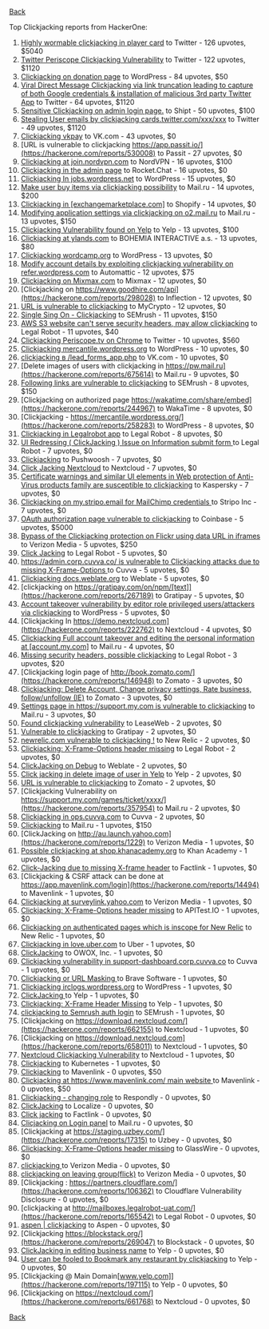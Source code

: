 [Back](../README.md)

Top Clickjacking reports from HackerOne:

1. [Highly wormable clickjacking in player card](https://hackerone.com/reports/85624) to Twitter - 126 upvotes, $5040
2. [Twitter Periscope Clickjacking Vulnerability](https://hackerone.com/reports/591432) to Twitter - 122 upvotes, $1120
3. [Clickjacking on donation page](https://hackerone.com/reports/921709) to WordPress - 84 upvotes, $50
4. [Viral Direct Message Clickjacking via link truncation leading to capture of both Google credentials & installation of malicious 3rd party Twitter App](https://hackerone.com/reports/643274) to Twitter - 64 upvotes, $1120
5. [Sensitive Clickjacking on admin login page.](https://hackerone.com/reports/389145) to Shipt - 50 upvotes, $100
6. [Stealing User emails by clickjacking cards.twitter.com/xxx/xxx](https://hackerone.com/reports/154963) to Twitter - 49 upvotes, $1120
7. [Clickjacking vkpay](https://hackerone.com/reports/374817) to VK.com - 43 upvotes, $0
8. [URL is vulnerable to clickjacking  https://app.passit.io/](https://hackerone.com/reports/530008) to Passit - 27 upvotes, $0
9. [Clickjacking at join.nordvpn.com](https://hackerone.com/reports/765955) to NordVPN - 16 upvotes, $100
10. [Clickjacking in the admin page](https://hackerone.com/reports/728004) to Rocket.Chat - 16 upvotes, $0
11. [Clickjacking In jobs.wordpress.net](https://hackerone.com/reports/223024) to WordPress - 15 upvotes, $0
12. [Make user buy items via clickjacking possibility](https://hackerone.com/reports/471967) to Mail.ru - 14 upvotes, $200
13. [Clickjacking in [exchangemarketplace.com]](https://hackerone.com/reports/658217) to Shopify - 14 upvotes, $0
14. [Modifying application settings via clickjacking on o2.mail.ru](https://hackerone.com/reports/355774) to Mail.ru - 13 upvotes, $150
15. [Clickjacking Vulnerability found on Yelp](https://hackerone.com/reports/214087) to Yelp - 13 upvotes, $100
16. [Clickjacking at ylands.com](https://hackerone.com/reports/405342) to BOHEMIA INTERACTIVE a.s. - 13 upvotes, $80
17. [Clickjacking wordcamp.org](https://hackerone.com/reports/230581) to WordPress - 13 upvotes, $0
18. [Modify account details by exploiting clickjacking vulnerability on refer.wordpress.com](https://hackerone.com/reports/765355) to Automattic - 12 upvotes, $75
19. [Clickjacking on Mixmax.com](https://hackerone.com/reports/234713) to Mixmax - 12 upvotes, $0
20. [Clickjacking on https://www.goodhire.com/api](https://hackerone.com/reports/298028) to Inflection - 12 upvotes, $0
21. [URL is vulnerable to clickjacking](https://hackerone.com/reports/712376) to MyCrypto - 12 upvotes, $0
22. [Single Sing On - Clickjacking](https://hackerone.com/reports/299009) to SEMrush - 11 upvotes, $150
23. [AWS S3 website can't serve security headers, may allow clickjacking](https://hackerone.com/reports/149572) to Legal Robot - 11 upvotes, $40
24. [Clickjacking Periscope.tv on Chrome](https://hackerone.com/reports/198622) to Twitter - 10 upvotes, $560
25. [Clickjacking mercantile.wordpress.org](https://hackerone.com/reports/264125) to WordPress - 10 upvotes, $0
26. [clickjacking в /lead_forms_app.php](https://hackerone.com/reports/294334) to VK.com - 10 upvotes, $0
27. [Delete images of users  with clickjacking in https://pw.mail.ru](https://hackerone.com/reports/675614) to Mail.ru - 9 upvotes, $0
28. [Following links are vulnerable to clickjacking](https://hackerone.com/reports/289246) to SEMrush - 8 upvotes, $150
29. [Clickjacking on authorized page https://wakatime.com/share/embed](https://hackerone.com/reports/244967) to WakaTime - 8 upvotes, $0
30. [Clickjacking - https://mercantile.wordpress.org/](https://hackerone.com/reports/258283) to WordPress - 8 upvotes, $0
31. [Clickjacking in Legalrobot app](https://hackerone.com/reports/270454) to Legal Robot - 8 upvotes, $0
32. [UI Redressing ( ClickJacking ) Issue on Information submit form ](https://hackerone.com/reports/163753) to Legal Robot - 7 upvotes, $0
33. [Clickjacking](https://hackerone.com/reports/200419) to Pushwoosh - 7 upvotes, $0
34. [Click Jacking Nextcloud](https://hackerone.com/reports/347782) to Nextcloud - 7 upvotes, $0
35. [Certificate warnings and similar UI elements in Web protection of Anti-Virus products family are susceptible to clickjacking](https://hackerone.com/reports/463695) to Kaspersky - 7 upvotes, $0
36. [Clickjacking on my.stripo.email for MailChimp credentials ](https://hackerone.com/reports/737625) to Stripo Inc - 7 upvotes, $0
37. [OAuth authorization page vulnerable to clickjacking](https://hackerone.com/reports/65825) to Coinbase - 5 upvotes, $5000
38. [Bypass of the Clickjacking protection on Flickr using data URL in iframes](https://hackerone.com/reports/7264) to Verizon Media - 5 upvotes, $250
39. [Click Jacking](https://hackerone.com/reports/163888) to Legal Robot - 5 upvotes, $0
40. [https://admin.corp.cuvva.co/ is vulnerable to Clickjacking attacks due to missing X-Frame-Options ](https://hackerone.com/reports/231434) to Cuvva - 5 upvotes, $0
41. [Clickjacking docs.weblate.org](https://hackerone.com/reports/223391) to Weblate - 5 upvotes, $0
42. [clickjacking on https://gratipay.com/on/npm/[text]](https://hackerone.com/reports/267189) to Gratipay - 5 upvotes, $0
43. [Account takeover vulnerability by editor role privileged users/attackers via clickjacking](https://hackerone.com/reports/388254) to WordPress - 5 upvotes, $0
44. [Clickjacking In https://demo.nextcloud.com](https://hackerone.com/reports/222762) to Nextcloud - 4 upvotes, $0
45. [Clickjacking Full account takeover and editing the personal information at [account.my.com]](https://hackerone.com/reports/261652) to Mail.ru - 4 upvotes, $0
46. [Missing security headers, possible clickjacking](https://hackerone.com/reports/64645) to Legal Robot - 3 upvotes, $20
47. [Clickjacking login page of http://book.zomato.com/](https://hackerone.com/reports/146948) to Zomato - 3 upvotes, $0
48. [Clickjacking: Delete Account, Change privacy settings, Rate business, follow/unfollow (IE)](https://hackerone.com/reports/338569) to Zomato - 3 upvotes, $0
49. [Settings page in https://support.my.com is vulnerable to clickjacking](https://hackerone.com/reports/667400) to Mail.ru - 3 upvotes, $0
50. [Found clickjacking vulnerability](https://hackerone.com/reports/119828) to LeaseWeb - 2 upvotes, $0
51. [Vulnerable to clickjacking](https://hackerone.com/reports/123782) to Gratipay - 2 upvotes, $0
52. [newrelic.com vulnerable to clickjacking !](https://hackerone.com/reports/123126) to New Relic - 2 upvotes, $0
53. [Clickjacking: X-Frame-Options header missing](https://hackerone.com/reports/163646) to Legal Robot - 2 upvotes, $0
54. [ClickJacking on Debug](https://hackerone.com/reports/225555) to Weblate - 2 upvotes, $0
55. [Click jacking in delete image of user in Yelp](https://hackerone.com/reports/201848) to Yelp - 2 upvotes, $0
56. [URL is vulnerable to clickjacking](https://hackerone.com/reports/337219) to Zomato - 2 upvotes, $0
57. [Clickjacking Vulnerability on https://support.my.com/games/ticket/xxxx/](https://hackerone.com/reports/357954) to Mail.ru - 2 upvotes, $0
58. [Clickjacking in ops.cuvva.com](https://hackerone.com/reports/583624) to Cuvva - 2 upvotes, $0
59. [Clickjacking](https://hackerone.com/reports/8724) to Mail.ru - 1 upvotes, $150
60. [ClickJacking on http://au.launch.yahoo.com](https://hackerone.com/reports/1229) to Verizon Media - 1 upvotes, $0
61. [Possible clickjacking at shop.khanacademy.org](https://hackerone.com/reports/6370) to Khan Academy - 1 upvotes, $0
62. [Click-Jacking due to missing X-frame header](https://hackerone.com/reports/17664) to Factlink - 1 upvotes, $0
63. [Clickjacking & CSRF attack can be done at https://app.mavenlink.com/login](https://hackerone.com/reports/14494) to Mavenlink - 1 upvotes, $0
64. [Clickjacking at surveylink.yahoo.com](https://hackerone.com/reports/3578) to Verizon Media - 1 upvotes, $0
65. [Clickjacking: X-Frame-Options header missing](https://hackerone.com/reports/129650) to APITest.IO - 1 upvotes, $0
66. [Clickjacking on authenticated pages which is inscope for New Relic](https://hackerone.com/reports/128645) to New Relic - 1 upvotes, $0
67. [Clickjacking in love.uber.com](https://hackerone.com/reports/137152) to Uber - 1 upvotes, $0
68. [ClickJacking](https://hackerone.com/reports/183127) to OWOX, Inc. - 1 upvotes, $0
69. [Clickjacking vulnerability in support-dashboard.corp.cuvva.co](https://hackerone.com/reports/231694) to Cuvva - 1 upvotes, $0
70. [Clickjacking or URL Masking ](https://hackerone.com/reports/204198) to Brave Software - 1 upvotes, $0
71. [Clickjacking irclogs.wordpress.org](https://hackerone.com/reports/267075) to WordPress - 1 upvotes, $0
72. [ClickJacking ](https://hackerone.com/reports/179839) to Yelp - 1 upvotes, $0
73. [Clickjacking: X-Frame Header Missing](https://hackerone.com/reports/168358) to Yelp - 1 upvotes, $0
74. [clickjacking to Semrush auth login](https://hackerone.com/reports/318295) to SEMrush - 1 upvotes, $0
75. [Clickjacking on https://download.nextcloud.com/](https://hackerone.com/reports/662155) to Nextcloud - 1 upvotes, $0
76. [Clickjacking on https://download.nextcloud.com](https://hackerone.com/reports/658011) to Nextcloud - 1 upvotes, $0
77. [Nextcloud Clickjacking Vulnerability](https://hackerone.com/reports/710996) to Nextcloud - 1 upvotes, $0
78. [Clickjacking](https://hackerone.com/reports/832593) to Kubernetes - 1 upvotes, $0
79. [Clickjacking](https://hackerone.com/reports/21110) to Mavenlink - 0 upvotes, $50
80. [Clickjacking at https://www.mavenlink.com/ main website ](https://hackerone.com/reports/14631) to Mavenlink - 0 upvotes, $50
81. [Clickjacking - changing role](https://hackerone.com/reports/7924) to Respondly - 0 upvotes, $0
82. [ClickJacking](https://hackerone.com/reports/7862) to Localize - 0 upvotes, $0
83. [Click jacking](https://hackerone.com/reports/13550) to Factlink - 0 upvotes, $0
84. [Clicjacking on Login panel](https://hackerone.com/reports/8459) to Mail.ru - 0 upvotes, $0
85. [Clickjacking at https://staging.uzbey.com/](https://hackerone.com/reports/17315) to Uzbey - 0 upvotes, $0
86. [Clickjacking: X-Frame-Options header missing](https://hackerone.com/reports/27594) to GlassWire - 0 upvotes, $0
87. [clickjacking ](https://hackerone.com/reports/1207) to Verizon Media - 0 upvotes, $0
88. [clickjacking on leaving group(flick)](https://hackerone.com/reports/7745) to Verizon Media - 0 upvotes, $0
89. [Clickjacking : https://partners.cloudflare.com/](https://hackerone.com/reports/106362) to Cloudflare Vulnerability Disclosure - 0 upvotes, $0
90. [clickjacking at http://mailboxes.legalrobot-uat.com/](https://hackerone.com/reports/165542) to Legal Robot - 0 upvotes, $0
91. [aspen | clickjacking](https://hackerone.com/reports/272387) to Aspen - 0 upvotes, $0
92. [Clickjacking https://blockstack.org/](https://hackerone.com/reports/269047) to Blockstack - 0 upvotes, $0
93. [ClickJacking in editing business name](https://hackerone.com/reports/227837) to Yelp - 0 upvotes, $0
94. [User can be fooled to Bookmark any restaurant by clickjacking](https://hackerone.com/reports/228295) to Yelp - 0 upvotes, $0
95. [Clickjacking @ Main Domain[www.yelp.com]](https://hackerone.com/reports/197115) to Yelp - 0 upvotes, $0
96. [Clickjacking on https://nextcloud.com/](https://hackerone.com/reports/661768) to Nextcloud - 0 upvotes, $0


[Back](../README.md)